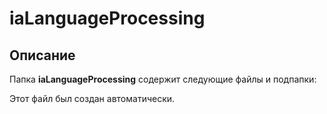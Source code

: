 # iaLanguageProcessing

## Описание
Папка **iaLanguageProcessing** содержит следующие файлы и подпапки:

Этот файл был создан автоматически.
